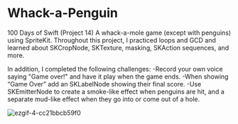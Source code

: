 # Whack-a-Penguin
100 Days of Swift (Project 14) A whack-a-mole game (except with penguins) using SpriteKit. Throughout this project, I practiced loops and GCD and learned about 
SKCropNode, SKTexture, masking, SKAction sequences, and more.

In addition, I completed the following challenges:
-Record your own voice saying "Game over!" and have it play when the game ends.
-When showing “Game Over” add an SKLabelNode showing their final score.
-Use SKEmitterNode to create a smoke-like effect when penguins are hit, and a separate mud-like effect when they go into or come out of a hole.

![ezgif-4-cc21bbcb59f0](https://user-images.githubusercontent.com/42749527/105280457-cfc59380-5b77-11eb-86c7-3478d98d2e44.gif)

